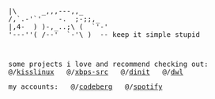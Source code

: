 <samp>

<pre>

|\      _,,,---,,_
/,`.-'`'    -.  ;-;;,_
|,4-  ) )-,_..;\ (  `'-'
'---''(_/--'  `-'\_)  -- keep it simple stupid
</pre>

<br>

some projects i love and recommend checking out: &emsp;
@/[kisslinux](https://kisscommunity.org) &emsp;
@/[xbps-src](https://github.com/void-linux/void-packages) &emsp;
@/[dinit](https://github.com/davmac314/dinit) &emsp;
@/[dwl](https://codeberg.org/dwl/dwl)

my accounts: &emsp;
@/[codeberg](https://codeberg.org/oceanicc) &emsp;
@/[spotify](https://open.spotify.com/user/hbtob8gpqq48qyqggzos3strk?si=8358299a62e34cfb)

</samp>
